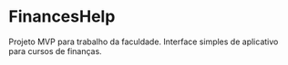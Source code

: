 # FinancesHelp

Projeto MVP para trabalho da faculdade. Interface simples de aplicativo para cursos de finanças.
